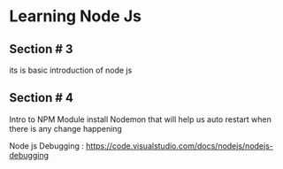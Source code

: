 # Learning Node Js

## Section # 3

its is basic introduction of node js

## Section # 4

Intro to NPM Module
install Nodemon that will help us auto restart when there is any change happening

Node js Debugging : https://code.visualstudio.com/docs/nodejs/nodejs-debugging
